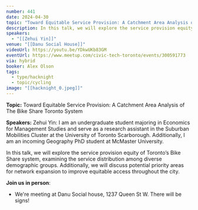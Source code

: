 ```yaml
---
number: 441
date: 2024-04-30
topic: "Toward Equitable Service Provision: A Catchment Area Analysis of The Bike Share Toronto System"
description: In this talk, we will explore the service provision equity of Toronto’s Bike Share system, examining the service distribution among diverse demographic groups. Additionally, we will discuss potential priority areas for network expansion to improve equitable access throughout the city.
speakers:
  - "[[Zehui Yin]]"
venue: "[[Danu Social House]]"
videoUrl: https://youtu.be/YDkwUKb83GM
eventUrl: https://www.meetup.com/civic-tech-toronto/events/300591773
via: hybrid
booker: Alex Olson
tags:
  - type/hacknight
  - topic/cycling
image: "[[hacknight_0.jpeg]]"
---
```


**Topic:** Toward Equitable Service Provision: A Catchment Area Analysis of The Bike Share Toronto System

**Speakers:** Zehui Yin: I am an undergraduate student majoring in Economics for Management Studies and serve as a research assistant in the Suburban Mobilities Cluster at the University of Toronto Scarborough. Additionally, I am an incoming Geography PhD student at McMaster University.

In this talk, we will explore the service provision equity of Toronto’s Bike Share system, examining the service distribution among diverse demographic groups. Additionally, we will discuss potential priority areas for network expansion to improve equitable access throughout the city.

**Join us in person**:

* We're meeting at Danu Social house, 1237 Queen St W. There will be signs!
